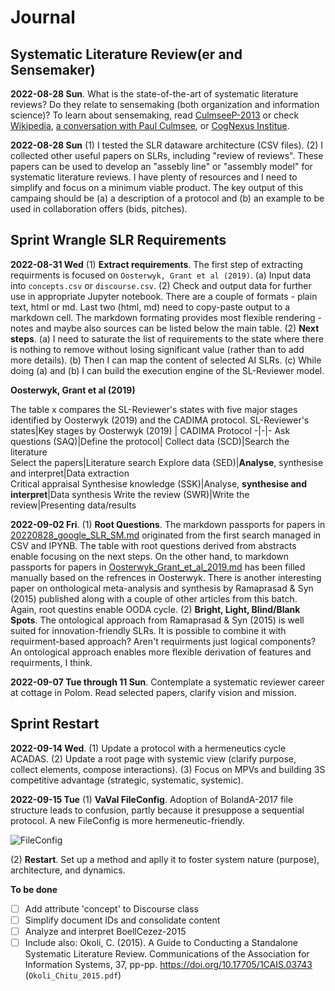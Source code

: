 # Journal
## Systematic Literature Review(er and Sensemaker)
**2022-08-28 Sun**. What is the state-of-the-art of systematic literature reviews? Do they relate to sensemaking (both organization and information science)? To learn about sensemaking, read [CulmseeP-2013](https://workflowy.com/#/81653a4589d6) or check [Wikipedia](https://en.wikipedia.org/wiki/Sensemaking), [a conversation with Paul Culmsee](https://eight2late.wordpress.com/2014/06/18/making-sense-of-sensemaking-a-conversation-with-paul-culmsee/), or [CogNexus Institue](http://cognexus.org/id41.htm).

**2022-08-28 Sun** (1) I tested the SLR dataware architecture (CSV files). (2) I collected other useful papers on SLRs, including "review of reviews". These papers can be used to develop an "assebly line" or "assembly model" for systematic literature reviews. I have plenty of resources and I need to simplify and focus on a minimum viable product. The key output of this campaing should be (a) a description of a protocol and (b) an example to be used in collaboration offers (bids, pitches).


## Sprint Wrangle SLR Requirements
**2022-08-31 Wed** (1) **Extract requirements**. The first step of extracting requirments is focused on `Oosterwyk, Grant et al (2019)`. (a) Input data into `concepts.csv` or `discourse.csv`. (2) Check and output data for further use in appropriate Jupyter notebook. There are a couple of formats - plain text, html or md. Last two (html, md) need to copy-paste output to a markdown cell. The markdown formating provides most flexible rendering - notes and maybe also sources can be listed below the main table. (2) **Next steps**. (a) I need to saturate the list of requirements to the state where there is nothing to remove without losing significant value (rather than to add more details). (b) Then I can map the content of selected AI SLRs. (c) While doing (a) and (b) I can build the execution engine of the SL-Reviewer model.

**Oosterwyk, Grant et al (2019)**

The table x compares the SL-Reviewer's states with five major stages identified by Oosterwyk (2019) and the CADIMA protocol.
SL-Reviewer's states|Key stages by Oosterwyk (2019) | CADIMA Protocol
-|-|-
Ask questions (SAQ)|Define the protocol|
Collect data (SCD)|Search the literature<br />Select the papers|Literature search
Explore data (SED)|<b>Analyse</b>, synthesise and interpret|Data extraction<br />Critical appraisal
Synthesise knowledge (SSK)|Analyse, <b>synthesise and interpret</b>|Data synthesis
Write the review (SWR)|Write the review|Presenting data/results

**2022-09-02 Fri**. (1) **Root Questions**. The markdown passports for papers in [20220828_google_SLR_SM.md](../03_Info/20220828_google_SLR_SM.md) originated from the first search managed in CSV and IPYNB. The table with root questions derived from abstracts enable focusing on the next steps. On the other hand, to markdown passports for papers in [Oosterwyk_Grant_et_al_2019.md](../03_Info/Oosterwyk_Grant_et_al_2019.md) has been filled manually based on the refrences in Oosterwyk. There is another interesting paper on onthological meta-analysis and synthesis by Ramaprasad & Syn (2015) published along with a couple of other articles from this batch. Again, root questins enable OODA cycle. (2) **Bright, Light, Blind/Blank Spots**. The ontological approach from Ramaprasad & Syn (2015) is well suited for innovation-friendly SLRs. It is possible to combine it with requirment-based approach? Aren't requirments just logical components? An ontological approach enables more flexible derivation of features and requirments, I think.

**2022-09-07 Tue through 11 Sun**. Contemplate a systematic reviewer career at cottage in Polom. Read selected papers, clarify vision and mission.

## Sprint Restart
**2022-09-14 Wed**. (1) Update a protocol with a hermeneutics cycle ACADAS. (2) Update a root page with systemic view (clarify purpose, collect elements, compose interactions). (3) Focus on MPVs and building 3S competitive advantage (strategic, systematic, systemic).

**2022-09-15 Tue** (1) **VaVaI FileConfig**. Adoption of BolandA-2017 file structure leads to confusion, partly because it presuppose a sequential protocol. A new FileConfig is more hermeneutic-friendly.

![FileConfig](https://www.plantuml.com/plantuml/png/JL9DRnen4BtpA-O8GaG9-KXx2rcQAcqfg44v8LN6di2qtXdBdat3lo-nZR9xclUnJ-DdtoKrKLjYrvemK5AFy1qnm0DvJ40Co-Wmml0TDy8lj1iDnl1iditZXYV7RyFtuWsxsMHwVd4x68_X_09cxXXvdCU_uUjoFXkcKG6h7yq2XiJMdsquH56nuglsHxh8nkU4AQmba5sOa8huX2RQVPddOhiMMRFp4XuwxzVufjKvN3BE8xtYAEjNC3Tgxat2Tpc3XJZqnPnoBAOpcruB4qp0sCEcqxtq2IjiCMYFqKZ1zpCS9IjTJ7YYmCa_zc9SoZjTGoCEwqv7_xSk71JZXd-AubRaRx7TGFDhKOzCAM5BR9IazlhbBNWXxJ6Dj6t7P0ircPmkeinJMDM-Cxo4HtwHs7wOhsh9435rNbCch-79HaHauXqOTe2UThGbJth8XfjSQHvlOSR67nALNp_1Ueydy1bMtTRNtTBW3jdLH_SV)

(2) **Restart**. Set up a method and aplly it to foster system nature (purpose), architecture, and dynamics.

**To be done**
- [ ] Add attribute 'concept' to Discourse class
- [ ] Simplify document IDs and consolidate content
- [ ] Analyze and interpret BoellCezez-2015
- [ ] Include also: Okoli, C. (2015). A Guide to Conducting a Standalone Systematic Literature Review. Communications of the Association for Information Systems, 37, pp-pp. https://doi.org/10.17705/1CAIS.03743 (`Okoli_Chitu_2015.pdf`)
